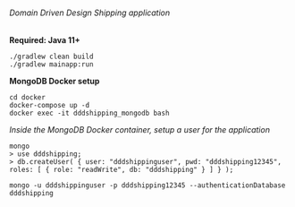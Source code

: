 ###### Domain Driven Design Shipping application

**Required: Java 11+**

`./gradlew clean build`  
`./gradlew mainapp:run`

**MongoDB Docker setup**

````
cd docker
docker-compose up -d
docker exec -it dddshipping_mongodb bash
````

*Inside the MongoDB Docker container, setup a user for the application*

````
mongo
> use dddshipping;
> db.createUser( { user: "dddshippinguser", pwd: "dddshipping12345", roles: [ { role: "readWrite", db: "dddshipping" } ] } );
````

`mongo -u dddshippinguser -p dddshipping12345 --authenticationDatabase dddshipping`